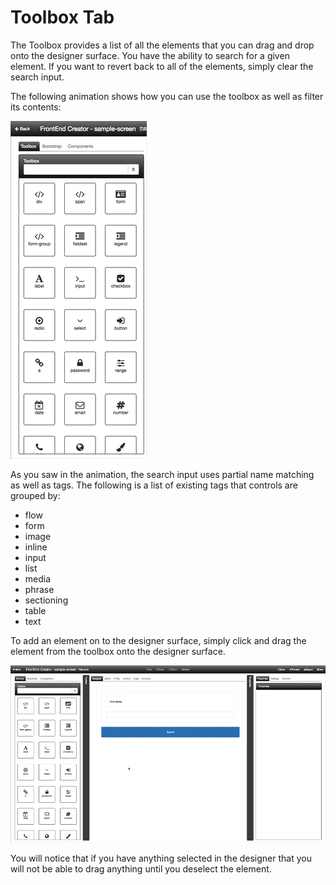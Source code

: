 # Toolbox Tab

The Toolbox provides a list of all the elements that you can drag and drop onto the designer surface. You have the ability to search for a given element. If you want to revert back to all of the elements, simply clear the search input.

The following animation shows how you can use the toolbox as well as filter its contents:

![Designer toolbox](../../../assets/images/designer-toolbox-filtering.gif)

As you saw in the animation, the search input uses partial name matching as well as tags. The following is a list of existing tags that controls are grouped by:

* flow
* form
* image
* inline
* input
* list
* media
* phrase
* sectioning
* table
* text
 
To add an element on to the designer surface, simply click and drag the element from the toolbox onto the designer surface.

![Designer toolbox](../../../assets/images/designer-drag-drop.gif)

You will notice that if you have anything selected in the designer that you will not be able to drag anything until you deselect the element.

